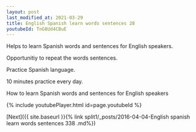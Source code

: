 ```yaml
---
layout: post
last_modified_at: 2021-03-29
title: English Spanish learn words sentences 28 
youtubeId: TnG8Ud4CBuE
---
```

 
 
Helps to learn Spanish words and sentences for English speakers.

Opportunitiy to repeat the words sentences. 

Practice Spanish language. 
 
10 minutes practice every day. 
 
How to learn Spanish words and sentences for English speakers 
 
{% include youtubePlayer.html id=page.youtubeId %}
 
 
[Next]({{ site.baseurl }}{% link  split1/_posts/2016-04-04-English spanish learn words sentences 338 .md%})
 
